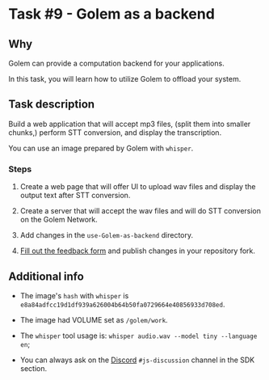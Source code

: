 # Task #9 - Golem as a backend

## Why

Golem can provide a computation backend for your applications. 

In this task, you will learn how to utilize Golem to offload your system.

## Task description

Build a web application that will accept mp3 files, (split them into smaller chunks,) perform STT conversion, and display the transcription.

You can use an image prepared by Golem with `whisper`.

### Steps

1. Create a web page that will offer UI to upload wav files and display the output text after STT conversion.

2. Create a server that will accept the wav files and will do STT conversion on the Golem Network. 

3. Add changes in the `use-Golem-as-backend` directory.

4. [Fill out the feedback form](./FEEDBACK.md) and publish changes in your repository fork.

## Additional info

- The image's `hash` with `whisper` is `e8a84adfcc19d1df939a626004b64b50fa0729664e40856933d708ed`.

- The image had VOLUME set as `/golem/work`.

- The `whisper` tool usage is: `whisper audio.wav --model tiny --language en`;

- You can always ask on the [Discord](https://chat.golem.network/) `#js-discussion` channel in the SDK section.